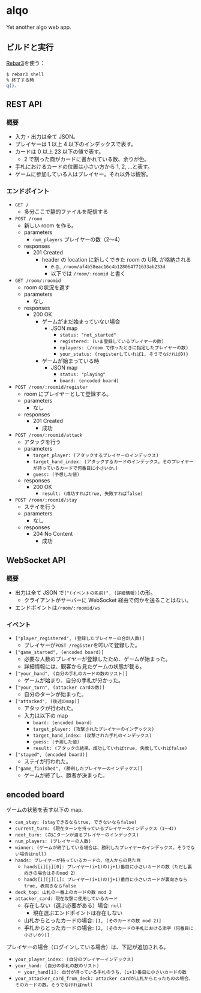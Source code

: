 # alqo

Yet another algo web app.

## ビルドと実行

[Rebar3](https://github.com/erlang/rebar3)を使う：

```sh
$ rebar3 shell
% 終了する時
q().
```

## REST API

### 概要

- 入力・出力は全て JSON。
- プレイヤーは 1 以上 4 以下のインデックスで表す。
- カードは 0 以上 23 以下の値で表す。
  - 2 で割った商がカードに書かれている数、余りが色。
- 手札におけるカードの位置は小さい方から 1, 2, ...と表す。
- ゲームに参加している人はプレイヤー。それ以外は観客。

### エンドポイント

- `GET /`
  - 多分ここで静的ファイルを配信する
- `POST /room`
  - 新しい room を作る。
  - parameters
    - `num_players` プレイヤーの数（2〜4）
  - responses
    - 201 Created
      - header の location に新しくできた room の URL が格納される
        - e.g., `/room/af4b58eac16c4b128064771633ab233d`
        - 以下では `/room/:roomid` と書く
- `GET /room/:roomid`
  - room の状況を返す
  - parameters
    - なし
  - responses
    - 200 OK
      - ゲームがまだ始まっていない場合
        - JSON map
          - `status: "not_started"`
          - `registered: (いま登録しているプレイヤーの数)`
          - `nplayers: (/room で作ったときに指定したプレイヤーの数)`
          - `your_status: (registerしていれば1, そうでなければ0)}`
      - ゲームが始まっている時
        - JSON map
          - `status: "playing"`
          - `board: (encoded board)`
- `POST /room/:roomid/register`
  - room にプレイヤーとして登録する。
  - parameters
    - なし
  - responses
    - 201 Created
      - 成功
- `POST /room/:roomid/attack`
  - アタックを行う
  - parameters
    - `target_player: (アタックするプレイヤーのインデックス)`
    - `target_hand_index: (アタックするカードのインデックス。そのプレイヤーが持っているカードで何番目に小さいか。)`
    - `guess: (予想した値)`
  - responses
    - 200 OK
      - `result: (成功すればtrue, 失敗すればfalse)`
- `POST /room/:roomid/stay`
  - ステイを行う
  - parameters
    - なし
  - responses
    - 204 No Content
      - 成功

## WebSocket API

### 概要

- 出力は全て JSON で`["(イベントの名前)", (詳細情報)]`の形。
  - クライアントがサーバーに WebSocket 経由で何かを送ることはない。
- エンドポイントは`/room/:roomid/ws`

### イベント

- `["player_registered", (登録したプレイヤーの合計人数)]`
  - プレイヤーが`POST /register`を叩いて登録した。
- `["game_started", (encoded board)]`
  - 必要な人数のプレイヤーが登録したため、ゲームが始まった。
  - 詳細情報には、観客から見たゲームの状態が載る。
- `["your_hand", (自分の手札のカードの数のリスト)]`
  - ゲームが始まり、自分の手札が分かった。
- `["your_turn", (attacker cardの数)]`
  - 自分のターンが始まった。
- `["attacked", (後述のmap)]`
  - アタックが行われた。
  - 入力は以下の map
    - `board: (encoded board)`
    - `target_player: (攻撃されたプレイヤーのインデックス)`
    - `target_hand_index: (攻撃された手札のインデックス)`
    - `guess: (予測した値)`
    - `result: (アタックの結果。成功していればtrue, 失敗していればfalse)`
- `["stayed", (encoded board)]`
  - ステイが行われた。
- `["game_finished", (勝利したプレイヤーのインデックス)]`
  - ゲームが終了し、勝者が決まった。

## encoded board

ゲームの状態を表す以下の map.

- `can_stay: (stayできるならtrue, できないならfalse)`
- `current_turn: (現在ターンを持っているプレイヤーのインデックス（1〜4）)`
- `next_turn: (次にターンが渡るプレイヤーのインデックス)`
- `num_players: (プレイヤーの人数)`
- `winner: (ゲームが終了している場合は、勝利したプレイヤーのインデックス。そうでない場合はnull)`
- `hands: プレイヤーが持っているカードの、他人からの見た目`
  - `hands[i][j][0]: プレイヤー(i+1)の(j+1)番目に小さいカードの数（ただし裏向きの場合はそのmod 2）`
  - `hands[i][j][1]: プレイヤー(i+1)の(j+1)番目に小さいカードが裏向きならtrue, 表向きならfalse`
- `deck_top: 山札の一番上のカードの数 mod 2`
- `attacker_card: 現在攻撃に使用しているカード`
  - 存在しない（選ぶ必要がある）場合: `null`
    - 現在選ぶエンドポイントは存在しない
  - 山札からとったカードの場合: `[1, (そのカードの数 mod 2)]`
  - 手札からとったカードの場合: `[2, (そのカードの手札における添字（何番目に小さいか）)]`

プレイヤーの場合（ログインしている場合）は、下記が追加される。

- `your_player_index: (自分のプレイヤーインデックス)`
- `your_hand: (自分の手札の数のリスト)`
  - `your_hand[i]: 自分が持っている手札のうち、(i+1)番目に小さいカードの数`
- `your_attacker_card_from_deck: attacker cardが山札からとったものの場合、そのカードの数。そうでなければnull`
